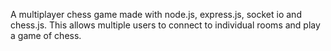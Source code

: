 A multiplayer chess game made with node.js, express.js, socket io and chess.js. This allows multiple users to connect to individual rooms and play a game of chess.
